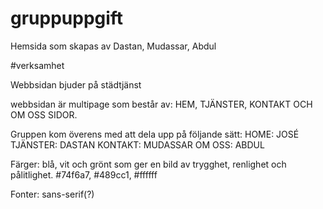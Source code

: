# gruppuppgift
Hemsida som skapas av Dastan, Mudassar, Abdul

#verksamhet

Webbsidan bjuder på städtjänst

webbsidan är multipage som består av: HEM, TJÄNSTER, KONTAKT OCH OM OSS SIDOR.

Gruppen kom överens med att dela upp på följande sätt:
HOME: JOSÉ
TJÄNSTER: DASTAN
KONTAKT: MUDASSAR
OM OSS: ABDUL

Färger: blå, vit och grönt som ger en bild av trygghet, renlighet och pålitlighet.
#74f6a7, #489cc1, #ffffff

Fonter: sans-serif(?)
